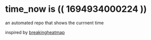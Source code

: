 # time_now is (( 1694934000224 ))

an automated repo that shows the currnent time

inspired by [breakingheatmap](https://github.com/breakingheatmap/breakingheatmap)